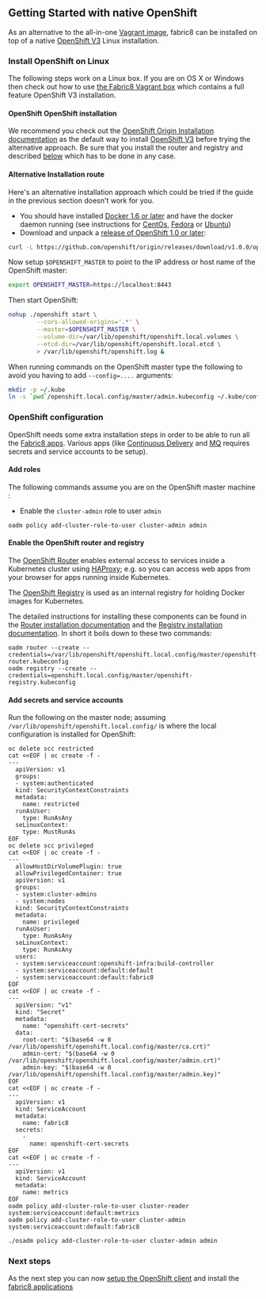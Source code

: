 ## Getting Started with native OpenShift 

As an alternative to the all-in-one [Vagrant image](vagrant.html), fabric8 can be installed on top of a
native [OpenShift V3](http://www.openshift.org/) Linux installation. 

### Install OpenShift on Linux

The following steps work on a Linux box. If you are on OS X or Windows then check out how to use 
[the Fabric8 Vagrant box](vagrant.html) which contains a full feature OpenShift V3 installation.

#### OpenShift OpenShift installation 

We recommend you check out the [OpenShift Origin Installation documentation](https://docs.openshift.org/latest/getting_started/administrators.html) 
as the default way to install [OpenShift V3](http://www.openshift.org/) before trying the alternative approach. Be sure that you 
install the router and registry and described [below](#openshift-configuration) which has to be done in any case. 

#### Alternative Installation route

Here's an alternative installation approach which could be tried if the guide in the previous section doesn't work 
for you.

* You should have installed [Docker 1.6 or later](https://docs.docker.com/installation/#installation) and have 
  the docker daemon running (see instructions for [CentOs](https://docs.docker.com/installation/centos/), 
  [Fedora](https://docs.docker.com/installation/fedora/) or [Ubuntu](https://docs.docker.com/installation/ubuntulinux/))
* Download and unpack a [release of OpenShift 1.0 or later](https://github.com/openshift/origin/releases/):

```sh
curl -L https://github.com/openshift/origin/releases/download/v1.0.0/openshift-origin-v1.0.0-67617dd-linux-amd64.tar.gz | tar xzv
```

Now setup `$OPENSHIFT_MASTER` to point to the IP address or host name of the OpenShift master:

```sh
export OPENSHIFT_MASTER=https://localhost:8443
```

Then start OpenShift:

```sh
nohup ./openshift start \
        --cors-allowed-origins='.*' \
        --master=$OPENSHIFT_MASTER \
        --volume-dir=/var/lib/openshift/openshift.local.volumes \
        --etcd-dir=/var/lib/openshift/openshift.local.etcd \
        > /var/lib/openshift/openshift.log &
```

When running commands on the OpenShift master type the following to avoid you having to add `--config=....` arguments:

```sh
mkdir -p ~/.kube
ln -s `pwd`/openshift.local.config/master/admin.kubeconfig ~/.kube/config
```

### OpenShift configuration

OpenShift needs some extra installation steps in order to be able to run all the [Fabric8 apps](apps.html). 
Various apps (like [Continuous Delivery](../cdelivery.html) and [MQ](../fabric8MQ.html) requires secrets and service accounts to be setup). 

#### Add roles

The following commands assume you are on the OpenShift master machine :

* Enable the `cluster-admin` role to user `admin`

```
oadm policy add-cluster-role-to-user cluster-admin admin
```

#### Enable the OpenShift router and registry

The [OpenShift Router](https://docs.openshift.org/latest/architecture/core_concepts/routes.html#haproxy-template-router) enables 
external access to services inside a Kubernetes cluster using [HAProxy](http://www.haproxy.org/); e.g. so you can access web apps 
from your browser for apps running inside Kubernetes.

The [OpenShift Registry](https://docs.openshift.org/latest/architecture/infrastructure_components/image_registry.html) is used 
as an internal registry for holding Docker images for Kubernetes.

The detailed instructions for installing these components can be found in the 
[Router installation documentation](https://docs.openshift.org/latest/admin_guide/install/deploy_router.html) and
the [Registry installation documentation](https://docs.openshift.org/latest/admin_guide/install/docker_registry.html). In short it 
boils down to these two commands:

```
oadm router --create --credentials=/var/lib/openshift/openshift.local.config/master/openshift-router.kubeconfig
oadm registry --create --credentials=openshift.local.config/master/openshift-registry.kubeconfig
```

#### Add secrets and service accounts

Run the following on the master node; assuming `/var/lib/openshift/openshift.local.config/` is where the local 
configuration is installed for OpenShift:

```
oc delete scc restricted
cat <<EOF | oc create -f -
---
  apiVersion: v1
  groups:
  - system:authenticated
  kind: SecurityContextConstraints
  metadata:
    name: restricted
  runAsUser:
    type: RunAsAny
  seLinuxContext:
    type: MustRunAs
EOF
oc delete scc privileged
cat <<EOF | oc create -f -
---
  allowHostDirVolumePlugin: true
  allowPrivilegedContainer: true
  apiVersion: v1
  groups:
  - system:cluster-admins
  - system:nodes
  kind: SecurityContextConstraints
  metadata:
    name: privileged
  runAsUser:
    type: RunAsAny
  seLinuxContext:
    type: RunAsAny
  users:
  - system:serviceaccount:openshift-infra:build-controller
  - system:serviceaccount:default:default
  - system:serviceaccount:default:fabric8
EOF
cat <<EOF | oc create -f -
---
  apiVersion: "v1"
  kind: "Secret"
  metadata:
    name: "openshift-cert-secrets"
  data:
    root-cert: "$(base64 -w 0 /var/lib/openshift/openshift.local.config/master/ca.crt)"
    admin-cert: "$(base64 -w 0 /var/lib/openshift/openshift.local.config/master/admin.crt)"
    admin-key: "$(base64 -w 0 /var/lib/openshift/openshift.local.config/master/admin.key)"
EOF
cat <<EOF | oc create -f -
---
  apiVersion: v1
  kind: ServiceAccount
  metadata:
    name: fabric8
  secrets:
    -
      name: openshift-cert-secrets
EOF
cat <<EOF | oc create -f -
---
  apiVersion: v1
  kind: ServiceAccount
  metadata:
    name: metrics
EOF
oadm policy add-cluster-role-to-user cluster-reader system:serviceaccount:default:metrics
oadm policy add-cluster-role-to-user cluster-admin system:serviceaccount:default:fabric8
```

```sh
./osadm policy add-cluster-role-to-user cluster-admin admin
```

### Next steps

As the next step you can now [setup the OpenShift client](local.html) and install 
the [fabric8 applications](apps.html)
